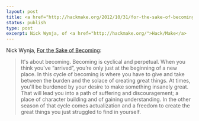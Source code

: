 ```yaml
---
layout: post
title: <a href="http://hackmake.org/2012/10/31/for-the-sake-of-becoming">For the Sake of Becoming</a>
status: publish
type: post
excerpt: Nick Wynja, of <a href="http://hackmake.org/">Hack/Make</a>
---
```


Nick Wynja, [For the Sake of Becoming][hm]:

> It's about becoming. Becoming is cyclical and perpetual. When you think you've “arrived”, you’re only just at the beginning of a new place. In this cycle of becoming is where you have to give and take between the burden and the solace of creating great things. At times, you'll be burdened by your desire to make something insanely great. That will lead you into a path of suffering and discouragement; a place of character building and of gaining understanding. In the other season of that cycle comes actualization and a freedom to create the great things you just struggled to find in yourself. 

[hm]: http://hackmake.org/2012/10/31/for-the-sake-of-becoming
